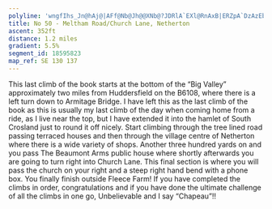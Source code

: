 ```yaml
---
polyline: 'wngfIhs_Jn@hAj@|AFf@Nb@Jh@@XNb@?JDRlA`EXl@RnAxB|ERZpA`DzAzEb@hBt@hBPl@Zh@RRnBnBt@j@RRFJd@d@fAdBlAlCjDlLdAvCxBjKtAvJlAvG~ArFd@pAHf@Dh@C`AWv@uAnAiBhAwAr@'
title: No 50 - Meltham Road/Church Lane, Netherton
ascent: 352ft
distance: 1.2 miles
gradient: 5.5%
segment_id: 18595823
map_ref: SE 130 137
---
```

This last climb of the book starts at the bottom of the “Big Valley” approximately two miles
from Huddersfield on the B6108, where there is a left turn down to Armitage Bridge.
I have left this as the last climb of the book as this is usually my last climb of the day when
coming home from a ride, as I live near the top, but I have extended it into the hamlet of
South Crosland just to round it off nicely.
Start climbing through the tree lined road passing terraced houses and then through the
village centre of Netherton where there is a wide variety of shops. Another three hundred
yards on and you pass The Beaumont Arms public house where shortly afterwards you are
going to turn right into Church Lane. This final section is where you will pass the church on
your right and a steep right hand bend with a phone box. You finally finish outside Fleece
Farm! If you have completed the climbs in order, congratulations and if you have done the
ultimate challenge of all the climbs in one go, Unbelievable and I say “Chapeau”!!
